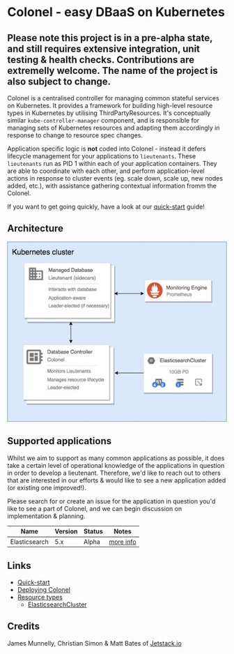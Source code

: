 # Colonel - easy DBaaS on Kubernetes

## Please note this project is in a pre-alpha state, and still requires extensive integration, unit testing & health checks. Contributions are extremelly welcome. The name of the project is also subject to change.

Colonel is a centralised controller for managing common stateful services on Kubernetes.
It provides a framework for building high-level resource types in Kubernetes by utilising
ThirdPartyResources. It's conceptually similar `kube-controller-manager` component, and is
responsible for managing sets of Kubernetes resources and adapting them accordingly in response
to change to resource spec changes.

Application specific logic is **not** coded into Colonel - instead it defers lifecycle management
for your applications to `lieutenants`. These `lieutenants` run as PID 1 within each of your
application containers. They are able to coordinate with each other, and perform application-level
actions in response to cluster events (eg. scale down, scale up, new nodes added, etc.), with assistance
gathering contextual information fromm the Colonel.

If you want to get going quickly, have a look at our [quick-start](docs/quick-start) guide!

## Architecture

![alt text](docs/arch.jpg "Logo Title Text 1")

## Supported applications

Whilst we aim to support as many common applications as possible, it does take a certain level of operational
knowledge of the applications in question in order to develop a lieutenant. Therefore, we'd like to reach out
to others that are interested in our efforts & would like to see a new application added (or existing one improved!).

Please search for or create an issue for the application in question you'd like to see a part of Colonel,
and we can begin discussion on implementation & planning.

| Name          | Version   | Status    | Notes                                                             |
| ------------- | --------- | --------- | ----------------------------------------------------------------- |
| Elasticsearch | 5.x       | Alpha     | [more info](docs/supported-types/elasticsearch-cluster.md#notes)  |

## Links

* [Quick-start](docs/quick-start)
* [Deploying Colonel](docs/deploy.md)
* [Resource types](docs/supported-types/README.md)
  * [ElasticsearchCluster](docs/supported-types/elasticsearch-cluster.md)

## Credits

James Munnelly, Christian Simon & Matt Bates of [Jetstack.io](https://www.jetstack.io/)
